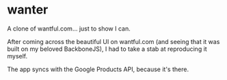 wanter
======

A clone of wantful.com... just to show I can.


After coming across the beautiful UI on wantful.com (and seeing that it was built on my beloved BackboneJS), I had to take a stab at reproducing it myself. 

The app syncs with the Google Products API, because it's there.
